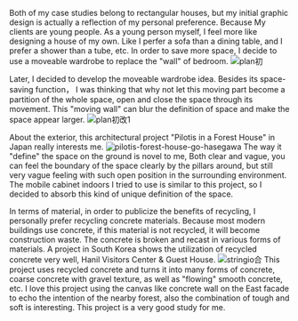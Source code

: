 Both of my case studies belong to rectangular houses, but my initial graphic design is actually a reflection of my personal preference.
Because My clients are young people. As a young person myself, I feel more like designing a house of my own. Like I perfer a sofa than a dining table, and I prefer a shower than a tube, etc. In order to save more space, I decide to use a moveable wardrobe to replace the "wall" of bedroom.
![plan初](https://user-images.githubusercontent.com/90487022/134505389-bc65bc59-f09b-402f-8cc3-daf3098a40b4.jpg)

Later, I decided to develop the moveable wardrobe idea. Besides its space-saving function， I was thinking that why not let this moving part become a partition of the whole space, open and close the space through its movement. This "moving wall" can blur the definition of space and make the space appear larger. 
![plan初改1](https://user-images.githubusercontent.com/90487022/134506993-d686389d-1428-4953-9162-4c080d3bf064.jpg)

About the exterior, this architectural project "Pilotis in a Forest House" in Japan really interests me.
![pilotis-forest-house-go-hasegawa](https://user-images.githubusercontent.com/90487022/134790396-81f7f12a-85c8-4451-a545-2a5f907bea50.jpg)
The way it "define" the space on the ground is novel to me, Both clear and vague, you can feel the boundary of the space clearly by the pillars around, but still very vague feeling with such open position in the surrounding environment. The mobile cabinet indoors I tried to use is similar to this project, so I decided to absorb this kind of unique definition of the space.

In terms of material, in order to publicize the benefits of recycling, I personally prefer recycling concrete materials. Because most modern buildings use concrete, if this material is not recycled, it will become construction waste. The concrete is broken and recast in various forms of materials. A project in South Korea shows the utilization of recycled concrete very well, Hanil Visitors Center & Guest House.
![stringio合](https://user-images.githubusercontent.com/90487022/134790783-b289c34e-a1ee-4e13-bc1d-adcafb5d8617.jpg)
This project uses recycled concrete and turns it into many forms of concrete, coarse concrete with gravel texture, as well as "flowing" smooth concrete, etc. I love this project using the canvas like concrete wall on the East facade to echo the intention of the nearby forest, also the combination of tough and soft is interesting. This project is a very good study for me.
